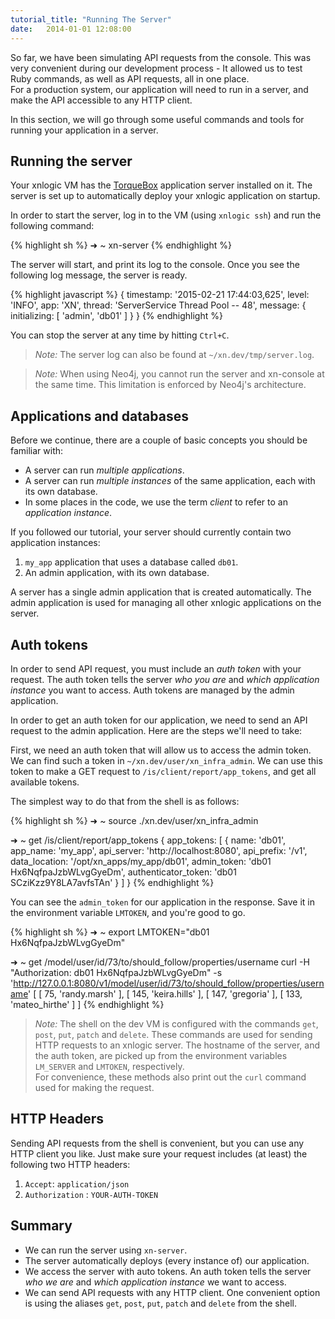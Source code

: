 ```yaml
---
tutorial_title: "Running The Server"
date:   2014-01-01 12:08:00
---
```


So far, we have been simulating API requests from the console. This was very convenient during our development process - It allowed us to test Ruby commands, as well as API requests, all in one place.     
For a production system, our application will need to run in a server, and make the API accessible to any HTTP client.

In this section, we will go through some useful commands and tools for running your application in a server.

## Running the server

Your xnlogic VM has the [TorqueBox](http://torquebox.org/) application server installed on it. The server is set up to automatically deploy your xnlogic application on startup.

In order to start the server, log in to the VM (using `xnlogic ssh`) and run the following command:

{% highlight sh %}
➜  ~  xn-server
{% endhighlight %}

The server will start, and print its log to the console. Once you see the following log message, the server is ready. 

{% highlight javascript %}
{ timestamp: '2015-02-21 17:44:03,625',
  level: 'INFO',
  app: 'XN',
  thread: 'ServerService Thread Pool -- 48',
  message: { initializing: [ 'admin', 'db01' ] } }
{% endhighlight %}

You can stop the server at any time by hitting `Ctrl+C`.

> _Note:_ The server log can also be found at `~/xn.dev/tmp/server.log`.

> _Note:_ When using Neo4j, you cannot run the server and xn-console at the same time. This limitation is enforced by Neo4j's architecture.

## Applications and databases

Before we continue, there are a couple of basic concepts you should be familiar with:

 * A server can run _multiple applications_.
 * A server can run _multiple instances_ of the same application, each with its own database.
 * In some places in the code, we use the term _client_ to refer to an _application instance_.


If you followed our tutorial, your server should currently contain two application instances:

 1. `my_app` application that uses a database called `db01`.
 2. An admin application, with its own database. 

A server has a single admin application that is created automatically. The admin application is used for managing all other xnlogic applications on the server.

## Auth tokens

In order to send API request, you must include an _auth token_ with your request. The auth token tells the server _who you are_ and _which application instance_ you want to access. Auth tokens are managed by the admin application.

In order to get an auth token for our application, we need to send an API request to the admin application. Here are the steps we'll need to take:

First, we need an auth token that will allow us to access the admin token. We can find such a token in `~/xn.dev/user/xn_infra_admin`. We can use this token to make a GET request to `/is/client/report/app_tokens`, and get all available tokens.

The simplest way to do that from the shell is as follows:

{% highlight sh %}
➜  ~  source ./xn.dev/user/xn_infra_admin

➜  ~  get /is/client/report/app_tokens
{ app_tokens: 
   [ { name: 'db01',
       app_name: 'my_app',
       api_server: 'http://localhost:8080',
       api_prefix: '/v1',
       data_location: '/opt/xn_apps/my_app/db01',
       admin_token: 'db01 Hx6NqfpaJzbWLvgGyeDm',
       authenticator_token: 'db01 SCziKzz9Y8LA7avfsTAn' } ] }
{% endhighlight %}

You can see the `admin_token` for our application in the response. Save it in the environment variable `LMTOKEN`, and you're good to go.

{% highlight sh %}
➜  ~  export LMTOKEN="db01 Hx6NqfpaJzbWLvgGyeDm"

➜  ~  get /model/user/id/73/to/should_follow/properties/username
curl -H "Authorization: db01 Hx6NqfpaJzbWLvgGyeDm" -s 'http://127.0.0.1:8080/v1/model/user/id/73/to/should_follow/properties/username'
[ [ 75, 'randy.marsh' ],
  [ 145, 'keira.hills' ],
  [ 147, 'gregoria' ],
  [ 133, 'mateo_hirthe' ] ]
{% endhighlight %}


> _Note:_ The shell on the dev VM is configured with the commands `get`, `post`, `put`, `patch` and `delete`. These commands are used for sending HTTP requests to an xnlogic server. The hostname of the server, and the auth token, are picked up from the environment variables `LM_SERVER` and `LMTOKEN`, respectively.    
> For convenience, these methods also print out the `curl` command used for making the request.


## HTTP Headers

Sending API requests from the shell is convenient, but you can use any HTTP client you like. Just make sure your request includes (at least) the following two HTTP headers:

 1. `Accept`: `application/json`
 2. `Authorization` : `YOUR-AUTH-TOKEN`


## Summary

 * We can run the server using `xn-server`.
 * The server automatically deploys (every instance of) our application.
 * We access the server with auto tokens. An auth token tells the server _who we are_ and _which application instance_ we want to access.
 * We can send API requests with any HTTP client. One convenient option is using the aliases `get`, `post`, `put`, `patch` and `delete` from the shell.

